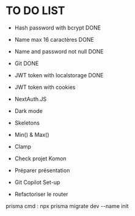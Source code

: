 # TO DO LIST
- Hash password with bcrypt DONE
- Name max 16 caractères DONE
- Name and password not null DONE
- Git DONE
- JWT token with localstorage DONE


- JWT token with cookies
- NextAuth.JS
- Dark mode
- Skeletons
- Min() & Max()
- Clamp
- Check projet Komon
- Préparer présentation
- Git Copilot Set-up
- Refactoriser le router

prisma cmd :
npx prisma migrate dev --name init